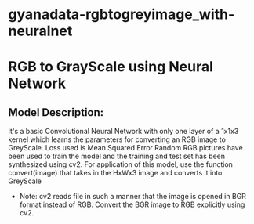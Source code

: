 # gyanadata-rgbtogreyimage_with-neuralnet

# RGB to GrayScale using Neural Network
## Model Description:


It's a basic Convolutional Neural Network with only one layer of a 1x1x3 kernel which learns the parameters for converting an RGB image to GreyScale.
Loss used is Mean Squared Error
Random RGB pictures have been used to train the model and the training and test set has been synthesized using cv2.
For application of this model, use the function convert(image) that takes in the HxWx3 image and converts it into GreyScale
* Note: cv2 reads file in such a manner that the image is opened in BGR format instead of RGB. Convert the BGR image to RGB explicitly using cv2.
